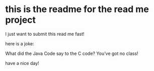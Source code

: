 # this is the readme for the read me project

I just want to submit this read me fast!

here is a joke:

What did the Java Code say to the C code? You’ve got no class!

have a nice day!

